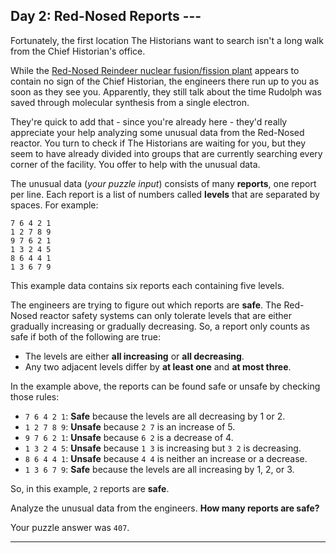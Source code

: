 ## Day 2: Red-Nosed Reports ---

Fortunately, the first location The Historians want to search isn't a long walk from the 
Chief Historian's office.

While the [Red-Nosed Reindeer nuclear fusion/fission plant](https://adventofcode.com/2015/day/19) 
appears to contain no sign of the Chief Historian, the engineers there run up to you as 
soon as they see you. Apparently, they still talk about the time Rudolph was saved 
through molecular synthesis from a single electron.

They're quick to add that - since you're already here - they'd really appreciate your 
help analyzing some unusual data from the Red-Nosed reactor. You turn to check if The 
Historians are waiting for you, but they seem to have already divided into groups that 
are currently searching every corner of the facility. You offer to help with the unusual 
data.

The unusual data (_your puzzle input_) consists of many **reports**, one report per line. 
Each report is a list of numbers called **levels** that are separated by spaces. For 
example:

```
7 6 4 2 1
1 2 7 8 9
9 7 6 2 1
1 3 2 4 5
8 6 4 4 1
1 3 6 7 9
```

This example data contains six reports each containing five levels.

The engineers are trying to figure out which reports are **safe**. The Red-Nosed reactor 
safety systems can only tolerate levels that are either gradually increasing or gradually 
decreasing. So, a report only counts as safe if both of the following are true:

* The levels are either **all increasing** or **all decreasing**.
* Any two adjacent levels differ by **at least one** and **at most three**.

In the example above, the reports can be found safe or unsafe by checking those rules:

* `7 6 4 2 1`: **Safe** because the levels are all decreasing by 1 or 2.
* `1 2 7 8 9`: **Unsafe** because `2 7` is an increase of 5.
* `9 7 6 2 1`: **Unsafe** because `6 2` is a decrease of 4.
* `1 3 2 4 5`: **Unsafe** because `1 3` is increasing but `3 2` is decreasing.
* `8 6 4 4 1`: **Unsafe** because `4 4` is neither an increase or a decrease.
* `1 3 6 7 9`: **Safe** because the levels are all increasing by 1, 2, or 3.

So, in this example, `2` reports are **safe**.

Analyze the unusual data from the engineers. **How many reports are safe?**

Your puzzle answer was `407`.

---
